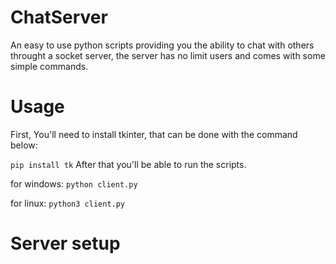 # ChatServer
An easy to use python scripts providing you the ability to chat with others throught a socket server, the server has no limit users and comes with some simple commands.
# Usage
First, You'll need to install tkinter, that can be done with the command below:

``` pip install tk ```
After that you'll be able to run the scripts.

for windows:
```python client.py```

for linux:
```python3 client.py```
# Server setup
